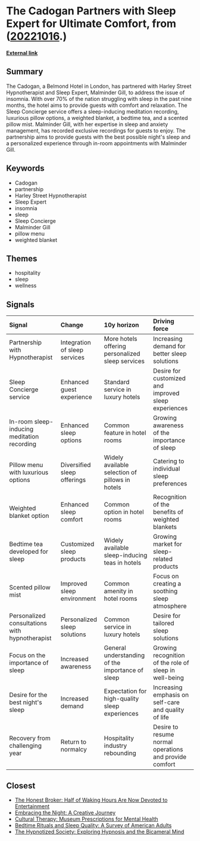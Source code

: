 # __The Cadogan Partners with Sleep Expert for Ultimate Comfort__, from ([20221016](https://kghosh.substack.com/p/20221016).)

__[External link](https://mediahub.belmond.com/introducing-the-sleep-concierge-at-the-cadogan-a-belmond-hotel/?utm_source=substack&utm_medium=email)__



## Summary

The Cadogan, a Belmond Hotel in London, has partnered with Harley Street Hypnotherapist and Sleep Expert, Malminder Gill, to address the issue of insomnia. With over 70% of the nation struggling with sleep in the past nine months, the hotel aims to provide guests with comfort and relaxation. The Sleep Concierge service offers a sleep-inducing meditation recording, luxurious pillow options, a weighted blanket, a bedtime tea, and a scented pillow mist. Malminder Gill, with her expertise in sleep and anxiety management, has recorded exclusive recordings for guests to enjoy. The partnership aims to provide guests with the best possible night's sleep and a personalized experience through in-room appointments with Malminder Gill.

## Keywords

* Cadogan
* partnership
* Harley Street Hypnotherapist
* Sleep Expert
* insomnia
* sleep
* Sleep Concierge
* Malminder Gill
* pillow menu
* weighted blanket

## Themes

* hospitality
* sleep
* wellness

## Signals

| Signal                                         | Change                        | 10y horizon                                      | Driving force                                          |
|:-----------------------------------------------|:------------------------------|:-------------------------------------------------|:-------------------------------------------------------|
| Partnership with Hypnotherapist                | Integration of sleep services | More hotels offering personalized sleep services | Increasing demand for better sleep solutions           |
| Sleep Concierge service                        | Enhanced guest experience     | Standard service in luxury hotels                | Desire for customized and improved sleep experiences   |
| In-room sleep-inducing meditation recording    | Enhanced sleep options        | Common feature in hotel rooms                    | Growing awareness of the importance of sleep           |
| Pillow menu with luxurious options             | Diversified sleep offerings   | Widely available selection of pillows in hotels  | Catering to individual sleep preferences               |
| Weighted blanket option                        | Enhanced sleep comfort        | Common option in hotel rooms                     | Recognition of the benefits of weighted blankets       |
| Bedtime tea developed for sleep                | Customized sleep products     | Widely available sleep-inducing teas in hotels   | Growing market for sleep-related products              |
| Scented pillow mist                            | Improved sleep environment    | Common amenity in hotel rooms                    | Focus on creating a soothing sleep atmosphere          |
| Personalized consultations with hypnotherapist | Personalized sleep solutions  | Common service in luxury hotels                  | Desire for tailored sleep solutions                    |
| Focus on the importance of sleep               | Increased awareness           | General understanding of the importance of sleep | Growing recognition of the role of sleep in well-being |
| Desire for the best night's sleep              | Increased demand              | Expectation for high-quality sleep experiences   | Increasing emphasis on self-care and quality of life   |
| Recovery from challenging year                 | Return to normalcy            | Hospitality industry rebounding                  | Desire to resume normal operations and provide comfort |

## Closest

* [The Honest Broker: Half of Waking Hours Are Now Devoted to Entertainment](c5c2c794f1426e6e307a9df3f9ff61f6)
* [Embracing the Night: A Creative Journey](30e84e436ad34d28b7321191d9e39bc0)
* [Cultural Therapy: Museum Prescriptions for Mental Health](3c807d80ce080c015f1fc14086b7a09e)
* [Bedtime Rituals and Sleep Quality: A Survey of American Adults](615b115fc368aacddda24fb30f9ddf44)
* [The Hypnotized Society: Exploring Hypnosis and the Bicameral Mind](b7b7937de66bde57d6ca5ef00fd23cc9)